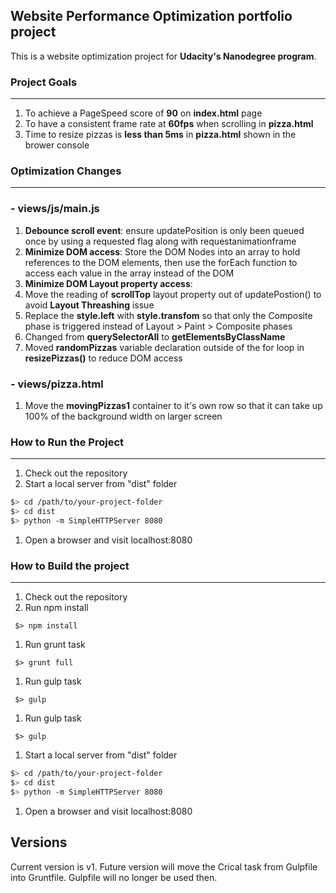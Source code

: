 ## Website Performance Optimization portfolio project


This is a website optimization project for **Udacity's Nanodegree program**.

### Project Goals
-----------
1. To achieve a PageSpeed score of **90** on **index.html** page
2. To have a consistent frame rate at **60fps** when scrolling in **pizza.html**
2. Time to resize pizzas is **less than 5ms** in **pizza.html** shown in the brower console


### Optimization Changes
-----------
### - views/js/main.js

1. **Debounce scroll event**: 
ensure updatePosition is only been queued once by using a requested flag along with requestanimationframe 
3. **Minimize DOM access**: Store the DOM Nodes into an array to hold references to the DOM elements, then use the forEach function to access each value in the array instead of the DOM
4. **Minimize DOM Layout property access**: 
 5. Move the reading of **scrollTop** layout property out of updatePostion() to avoid **Layout Threashing** issue 
 5. Replace the **style.left** with **style.transfom** so that only the Composite phase is triggered instead of Layout > Paint > Composite phases
6. Changed from **querySelectorAll** to **getElementsByClassName**
7. Moved **randomPizzas** variable declaration outside of the for loop in **resizePizzas()** to reduce DOM access

### - views/pizza.html

1. Move the **movingPizzas1** container to it's own row so that it can take up 100% of the background width on larger screen


### How to Run the Project
----------

1. Check out the repository
1. Start a local server from "dist" folder

  ```bash
  $> cd /path/to/your-project-folder
  $> cd dist
  $> python -m SimpleHTTPServer 8080
  ```

1. Open a browser and visit localhost:8080


### How to Build the project
----------

1. Check out the repository
1. Run npm install

 ```
  $> npm install
 ```
1. Run grunt task

 ```
  $> grunt full
 ```
 
1. Run gulp task  

 ```
  $> gulp
 ```

1. Run gulp task  

 ```
  $> gulp
 ```
 
1. Start a local server from "dist" folder

  ```bash
  $> cd /path/to/your-project-folder
  $> cd dist
  $> python -m SimpleHTTPServer 8080
  ```

1. Open a browser and visit localhost:8080


## Versions
Current version is v1. Future version will move the Crical task from Gulpfile into Gruntfile. Gulpfile will no longer be used then.

